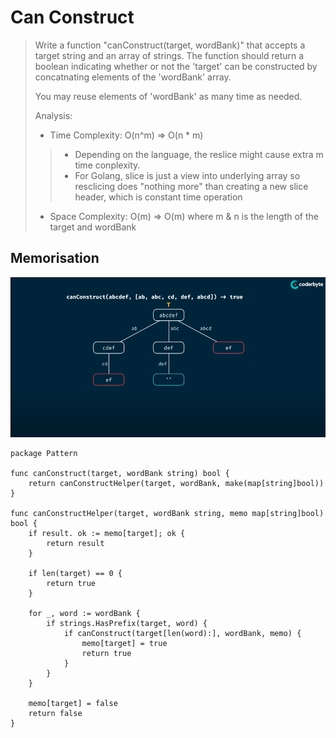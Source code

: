 # Can Construct
> Write a function "canConstruct(target, wordBank)" that accepts a target string and an array of strings.
> The function should return a boolean indicating whether or not the 'target' can be constructed by concatnating elements of the 'wordBank' array.
> 
> You may reuse elements of 'wordBank' as many time as needed.
>
> Analysis:
> - Time Complexity: O(n^m) => O(n * m)
> > + Depending on the language, the reslice might cause extra m time conplexity.
> > + For Golang, slice is just a view into underlying array so resclicing does "nothing more" than creating a new slice header, which is constant time operation
> - Space Complexity: O(m) => O(m)
> where m & n is the length of the target and wordBank

## Memorisation
![Can Construct - Memorisation](../pics/canConstruct-Memorisation.png)
```Golang
package Pattern

func canConstruct(target, wordBank string) bool {
    return canConstructHelper(target, wordBank, make(map[string]bool))
}

func canConstructHelper(target, wordBank string, memo map[string]bool) bool {
    if result. ok := memo[target]; ok {
        return result
    }
    
    if len(target) == 0 {
        return true
    }

    for _, word := wordBank {
        if strings.HasPrefix(target, word) {
            if canConstruct(target[len(word):], wordBank, memo) {
                memo[target] = true
                return true
            }
        }
    }

    memo[target] = false
    return false
}
```